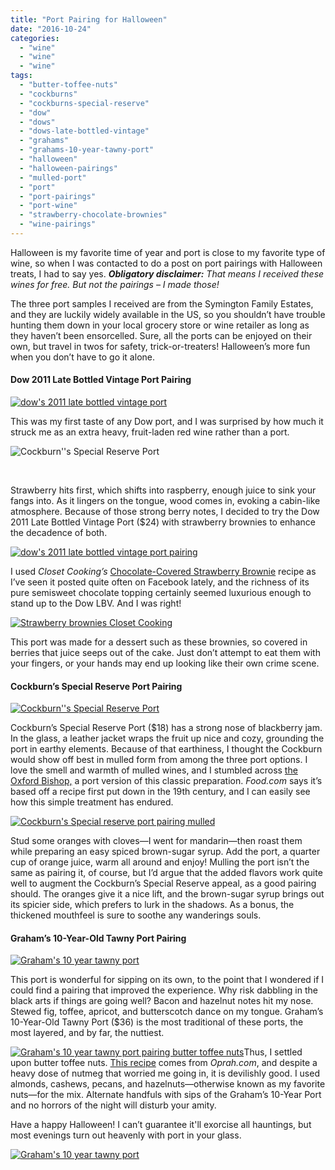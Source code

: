 ```yaml
---
title: "Port Pairing for Halloween"
date: "2016-10-24"
categories: 
  - "wine"
  - "wine"
  - "wine"
tags: 
  - "butter-toffee-nuts"
  - "cockburns"
  - "cockburns-special-reserve"
  - "dow"
  - "dows"
  - "dows-late-bottled-vintage"
  - "grahams"
  - "grahams-10-year-tawny-port"
  - "halloween"
  - "halloween-pairings"
  - "mulled-port"
  - "port"
  - "port-pairings"
  - "port-wine"
  - "strawberry-chocolate-brownies"
  - "wine-pairings"
---
```


Halloween is my favorite time of year and port is close to my favorite type of wine, so when I was contacted to do a post on port pairings with Halloween treats, I had to say yes. **_Obligatory disclaimer:_** _That means I received these wines for free. But not the pairings – I made those!_

The three port samples I received are from the Symington Family Estates, and they are luckily widely available in the US, so you shouldn’t have trouble hunting them down in your local grocery store or wine retailer as long as they haven’t been ensorcelled. Sure, all the ports can be enjoyed on their own, but travel in twos for safety, trick-or-treaters! Halloween’s more fun when you don’t have to go it alone.

#### Dow 2011 Late Bottled Vintage Port Pairing

[![dow's 2011 late bottled vintage port](http://s3.amazonaws.com/thegourmez-wpmedia/2016/10/Port-Halloween-1-of-21-309x500.jpg)](http://s3.amazonaws.com/thegourmez-wpmedia/2016/10/Port-Halloween-1-of-21.jpg)

This was my first taste of any Dow port, and I was surprised by how much it struck me as an extra heavy, fruit-laden red wine rather than a port.

![Cockburn''s Special Reserve Port](http://s3.amazonaws.com/thegourmez-wpmedia/2016/10/Port-Halloween-8-of-21-500x440.jpg)

 

Strawberry hits first, which shifts into raspberry, enough juice to sink your fangs into. As it lingers on the tongue, wood comes in, evoking a cabin-like atmosphere. Because of those strong berry notes, I decided to try the Dow 2011 Late Bottled Vintage Port ($24) with strawberry brownies to enhance the decadence of both.

[![dow's 2011 late bottled vintage port pairing](http://s3.amazonaws.com/thegourmez-wpmedia/2016/10/Port-Halloween-18-of-21-299x500.jpg)](http://s3.amazonaws.com/thegourmez-wpmedia/2016/10/Port-Halloween-18-of-21.jpg)

I used _Closet Cooking’s_ [Chocolate-Covered Strawberry Brownie](http://www.closetcooking.com/2016/07/chocolate-cover-strawberry-brownies.html) recipe as I’ve seen it posted quite often on Facebook lately, and the richness of its pure semisweet chocolate topping certainly seemed luxurious enough to stand up to the Dow LBV. And I was right!

[![Strawberry brownies Closet Cooking](http://s3.amazonaws.com/thegourmez-wpmedia/2016/10/Port-Halloween-17-of-21-500x403.jpg)](http://s3.amazonaws.com/thegourmez-wpmedia/2016/10/Port-Halloween-17-of-21.jpg)

This port was made for a dessert such as these brownies, so covered in berries that juice seeps out of the cake. Just don’t attempt to eat them with your fingers, or your hands may end up looking like their own crime scene.

#### Cockburn’s Special Reserve Port Pairing

[![Cockburn''s Special Reserve Port](http://s3.amazonaws.com/thegourmez-wpmedia/2016/10/Port-Halloween-5-of-21-333x500.jpg)](http://s3.amazonaws.com/thegourmez-wpmedia/2016/10/Port-Halloween-5-of-21.jpg)

Cockburn’s Special Reserve Port ($18) has a strong nose of blackberry jam. In the glass, a leather jacket wraps the fruit up nice and cozy, grounding the port in earthy elements. Because of that earthiness, I thought the Cockburn would show off best in mulled form from among the three port options. I love the smell and warmth of mulled wines, and I stumbled across [the Oxford Bishop,](http://www.food.com/recipe/the-oxford-bishop-19th-century-spiced-mulled-port-wine-200954) a port version of this classic preparation. _Food.com_ says it’s based off a recipe first put down in the 19th century, and I can easily see how this simple treatment has endured.

[![Cockburn's Special reserve port pairing mulled](http://s3.amazonaws.com/thegourmez-wpmedia/2016/10/Port-Halloween-20-of-21-500x414.jpg)](http://s3.amazonaws.com/thegourmez-wpmedia/2016/10/Port-Halloween-20-of-21.jpg)

Stud some oranges with cloves—I went for mandarin—then roast them while preparing an easy spiced brown-sugar syrup. Add the port, a quarter cup of orange juice, warm all around and enjoy! Mulling the port isn’t the same as pairing it, of course, but I’d argue that the added flavors work quite well to augment the Cockburn’s Special Reserve appeal, as a good pairing should. The oranges give it a nice lift, and the brown-sugar syrup brings out its spicier side, which prefers to lurk in the shadows. As a bonus, the thickened mouthfeel is sure to soothe any wanderings souls.

#### Graham’s 10-Year-Old Tawny Port Pairing

[![Graham's 10 year tawny port](http://s3.amazonaws.com/thegourmez-wpmedia/2016/10/Port-Halloween-9-of-21-333x500.jpg)](http://s3.amazonaws.com/thegourmez-wpmedia/2016/10/Port-Halloween-9-of-21.jpg)

This port is wonderful for sipping on its own, to the point that I wondered if I could find a pairing that improved the experience. Why risk dabbling in the black arts if things are going well? Bacon and hazelnut notes hit my nose. Stewed fig, toffee, apricot, and butterscotch dance on my tongue. Graham’s 10-Year-Old Tawny Port ($36) is the most traditional of these ports, the most layered, and by far, the nuttiest.

[![Graham's 10 year tawny port pairing butter toffee nuts](http://s3.amazonaws.com/thegourmez-wpmedia/2016/10/Port-Halloween-16-of-21-500x333.jpg)](http://s3.amazonaws.com/thegourmez-wpmedia/2016/10/Port-Halloween-16-of-21.jpg)Thus, I settled upon butter toffee nuts. [This recipe](http://www.oprah.com/food/Butter-Toffee-Nuts-with-Sea-Salt) comes from _Oprah.com_, and despite a heavy dose of nutmeg that worried me going in, it is devilishly good. I used almonds, cashews, pecans, and hazelnuts—otherwise known as my favorite nuts—for the mix. Alternate handfuls with sips of the Graham’s 10-Year Port and no horrors of the night will disturb your amity.

Have a happy Halloween! I can’t guarantee it'll exorcise all hauntings, but most evenings turn out heavenly with port in your glass.

[![Graham's 10 year tawny port](http://s3.amazonaws.com/thegourmez-wpmedia/2016/10/Port-Halloween-12-of-21-500x448.jpg)](http://s3.amazonaws.com/thegourmez-wpmedia/2016/10/Port-Halloween-12-of-21.jpg)
